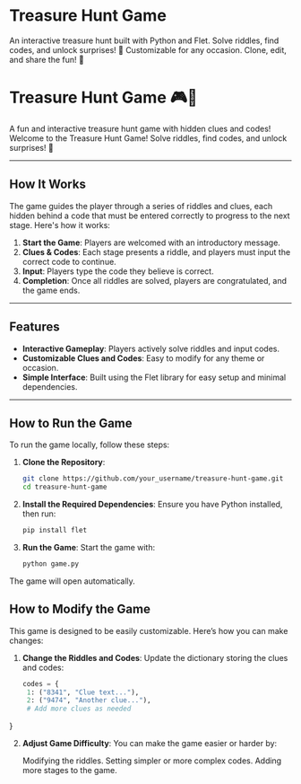 # Treasure Hunt Game
An interactive treasure hunt built with Python and Flet. Solve riddles, find codes, and unlock surprises! 🎉 Customizable for any occasion. Clone, edit, and share the fun! 🚀

# Treasure Hunt Game 🎮💎

A fun and interactive treasure hunt game with hidden clues and codes!  
Welcome to the Treasure Hunt Game! Solve riddles, find codes, and unlock surprises! 🎉

---

## How It Works

The game guides the player through a series of riddles and clues, each hidden behind a code that must be entered correctly to progress to the next stage. Here's how it works:

1. **Start the Game**: Players are welcomed with an introductory message.
2. **Clues & Codes**: Each stage presents a riddle, and players must input the correct code to continue.
3. **Input**: Players type the code they believe is correct.
4. **Completion**: Once all riddles are solved, players are congratulated, and the game ends.

---

## Features

- **Interactive Gameplay**: Players actively solve riddles and input codes.
- **Customizable Clues and Codes**: Easy to modify for any theme or occasion.
- **Simple Interface**: Built using the Flet library for easy setup and minimal dependencies.

---

## How to Run the Game

To run the game locally, follow these steps:

1. **Clone the Repository**:
   ```bash
   git clone https://github.com/your_username/treasure-hunt-game.git
   cd treasure-hunt-game

2. **Install the Required Dependencies**:
Ensure you have Python installed, then run:
   ```python
   pip install flet
   
3. **Run the Game**:
Start the game with:
   ```bash
   python game.py
The game will open automatically.

## How to Modify the Game

This game is designed to be easily customizable. Here’s how you can make changes:

1. **Change the Riddles and Codes**:
Update the dictionary storing the clues and codes:
   ```python
   codes = {
    1: ("8341", "Clue text..."),
    2: ("9474", "Another clue..."),
    # Add more clues as needed
}

2. **Adjust Game Difficulty**:
You can make the game easier or harder by:

   Modifying the riddles.
   Setting simpler or more complex codes.
   Adding more stages to the game.
